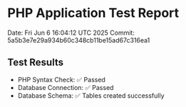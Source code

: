 # PHP Application Test Report
Date: Fri Jun  6 16:04:12 UTC 2025
Commit: 5a5b3e7e29a934b60c348cb11be15ad67c316ea1

## Test Results
- PHP Syntax Check: ✅ Passed
- Database Connection: ✅ Passed
- Database Schema: ✅ Tables created successfully
